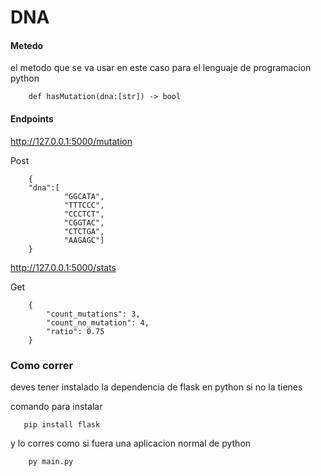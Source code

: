 DNA
=====

#### Metedo ####

el metodo que se va usar en este caso para el lenguaje de programacion python

```
    def hasMutation(dna:[str]) -> bool
```

#### Endpoints ####

http://127.0.0.1:5000/mutation

Post

```
    {
    "dna":[
            "GGCATA",
            "TTTCCC",
            "CCCTCT",
            "CGGTAC",
            "CTCTGA",
            "AAGAGC"]
    }
```

http://127.0.0.1:5000/stats

Get

```
    {
        "count_mutations": 3,
        "count_no_mutation": 4,
        "ratio": 0.75
    }
```

### Como correr ###

deves tener instalado la dependencia de flask en python si no la tienes 

comando para instalar
```
   pip install flask
```

y lo corres como si fuera una aplicacion normal de python

```
    py main.py
```

[npm]: https://img.shields.io/npm/v/three
[npm-url]: https://www.npmjs.com/package/three